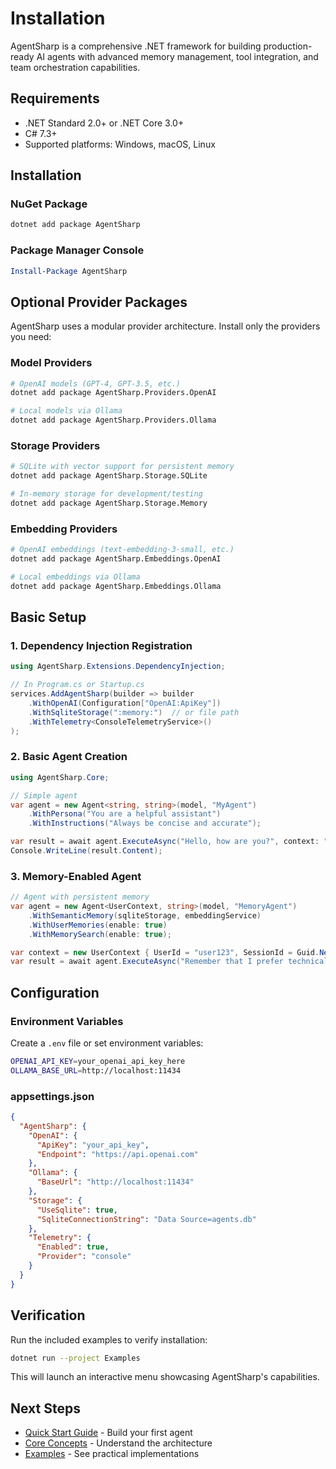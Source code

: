 # Installation

AgentSharp is a comprehensive .NET framework for building production-ready AI agents with advanced memory management, tool integration, and team orchestration capabilities.

## Requirements

- .NET Standard 2.0+ or .NET Core 3.0+
- C# 7.3+
- Supported platforms: Windows, macOS, Linux

## Installation

### NuGet Package

```bash
dotnet add package AgentSharp
```

### Package Manager Console

```powershell
Install-Package AgentSharp
```

## Optional Provider Packages

AgentSharp uses a modular provider architecture. Install only the providers you need:

### Model Providers

```bash
# OpenAI models (GPT-4, GPT-3.5, etc.)
dotnet add package AgentSharp.Providers.OpenAI

# Local models via Ollama
dotnet add package AgentSharp.Providers.Ollama
```

### Storage Providers

```bash
# SQLite with vector support for persistent memory
dotnet add package AgentSharp.Storage.SQLite

# In-memory storage for development/testing
dotnet add package AgentSharp.Storage.Memory
```

### Embedding Providers

```bash
# OpenAI embeddings (text-embedding-3-small, etc.)
dotnet add package AgentSharp.Embeddings.OpenAI

# Local embeddings via Ollama
dotnet add package AgentSharp.Embeddings.Ollama
```

## Basic Setup

### 1. Dependency Injection Registration

```csharp
using AgentSharp.Extensions.DependencyInjection;

// In Program.cs or Startup.cs
services.AddAgentSharp(builder => builder
    .WithOpenAI(Configuration["OpenAI:ApiKey"])
    .WithSqliteStorage(":memory:")  // or file path
    .WithTelemetry<ConsoleTelemetryService>()
);
```

### 2. Basic Agent Creation

```csharp
using AgentSharp.Core;

// Simple agent
var agent = new Agent<string, string>(model, "MyAgent")
    .WithPersona("You are a helpful assistant")
    .WithInstructions("Always be concise and accurate");

var result = await agent.ExecuteAsync("Hello, how are you?", context: "");
Console.WriteLine(result.Content);
```

### 3. Memory-Enabled Agent

```csharp
// Agent with persistent memory
var agent = new Agent<UserContext, string>(model, "MemoryAgent")
    .WithSemanticMemory(sqliteStorage, embeddingService)
    .WithUserMemories(enable: true)
    .WithMemorySearch(enable: true);

var context = new UserContext { UserId = "user123", SessionId = Guid.NewGuid().ToString() };
var result = await agent.ExecuteAsync("Remember that I prefer technical explanations", context);
```

## Configuration

### Environment Variables

Create a `.env` file or set environment variables:

```bash
OPENAI_API_KEY=your_openai_api_key_here
OLLAMA_BASE_URL=http://localhost:11434
```

### appsettings.json

```json
{
  "AgentSharp": {
    "OpenAI": {
      "ApiKey": "your_api_key",
      "Endpoint": "https://api.openai.com"
    },
    "Ollama": {
      "BaseUrl": "http://localhost:11434"
    },
    "Storage": {
      "UseSqlite": true,
      "SqliteConnectionString": "Data Source=agents.db"
    },
    "Telemetry": {
      "Enabled": true,
      "Provider": "console"
    }
  }
}
```

## Verification

Run the included examples to verify installation:

```bash
dotnet run --project Examples
```

This will launch an interactive menu showcasing AgentSharp's capabilities.

## Next Steps

- [Quick Start Guide](../tutorials/quick-start.md) - Build your first agent
- [Core Concepts](../core-concepts/agents.md) - Understand the architecture
- [Examples](../examples/basic-usage.md) - See practical implementations
